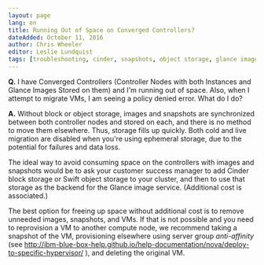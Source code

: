 ```yaml
---
layout: page
lang: en
title: Running Out of Space on Converged Controllers?
dateAdded: October 11, 2016
author: Chris Wheeler
editor: Leslie Lundquist
tags: [troubleshooting, cinder, snapshots, object storage, glance images]
---
```



**Q.** I have Converged Controllers (Controller Nodes with both Instances and Glance Images Stored on them) and I'm running out of space.  Also, when I attempt to migrate VMs, I am seeing a policy denied error.  What do I do?

**A.** Without block or object storage, images and snapshots are synchronized between both controller nodes and stored on each, and there is no method to move them elsewhere. Thus, storage fills up quickly. Both cold and live migration are disabled when you're using ephemeral storage, due to the potential for failures and data loss.

The ideal way to avoid consuming space on the controllers with images and snapshots would be to ask your customer success manager to add Cinder block storage or Swift object storage to your cluster, and then to use that storage as the backend for the Glance image service. (Additional cost is associated.)

The best option for freeing up space without additional cost is to remove unneeded images, snapshots, and VMs. If that is not possible and you need to reprovision a VM to another compute node, we recommend taking a snapshot of the VM, provisioning elsewhere using server group *anti-affinity* (see http://ibm-blue-box-help.github.io/help-documentation/nova/deploy-to-specific-hypervisor/ ), and deleting the original VM.
